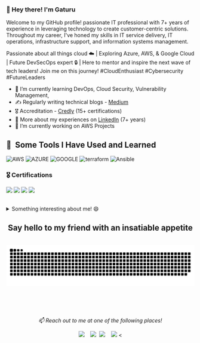 ### 👋 Hey there! I'm Gaturu

Welcome to my GitHub profile! passionate IT professional with 7+ years of experience in leveraging technology to create customer-centric solutions. Throughout my career, I've honed my skills in IT service delivery, IT operations, infrastructure support, and information systems management.

Passionate about all things cloud ☁️ | Exploring Azure, AWS, & Google Cloud | Future DevSecOps expert 🔒 | Here to mentor and inspire the next wave of tech leaders! Join me on this journey! #CloudEnthusiast #Cybersecurity #FutureLeaders

- 🌱 I’m currently learning DevOps, Cloud Security, Vulnerability Management, 
- ✍️ Regularly writing technical blogs - [Medium](https://medium.com/@gaturugaturu)    
- 🎖️ Accreditation - [Credly](https://www.credly.com/users/gaturu-gatueu/)    (15+ certifications)
- 📜️ More about my experiences on [LinkedIn](https://www.linkedin.com/in/duncangaturu/)    (7+ years)
- 🔭 I’m currently working on AWS Projects


<h2> 🚀 &nbsp;Some Tools I Have Used and Learned</h2>
<p align="left">
<img src="https://cdn.jsdelivr.net/gh/devicons/devicon@latest/icons/amazonwebservices/amazonwebservices-plain-wordmark.svg" alt="AWS" width="45" height="45"/>
<img src="https://cdn.jsdelivr.net/gh/devicons/devicon@latest/icons/azure/azure-original.svg" alt="AZURE" width="45" height="45"/>
<img src="https://cdn.jsdelivr.net/gh/devicons/devicon@latest/icons/googlecloud/googlecloud-original.svg" alt="GOOGLE" width="45" height="45"/>
<img src="https://cdn.jsdelivr.net/gh/devicons/devicon@latest/icons/terraform/terraform-original.svg" alt="terraform" width="45" height="45"/>
<img src="https://cdn.jsdelivr.net/gh/devicons/devicon@latest/icons/ansible/ansible-original.svg" alt="Ansible" width="45" height="45"/>
</p>

          


### 🎖️ Certifications

<a title="AWS Certified Cloud Practitioner" href="https://www.credly.com/badges/d842b026-6621-45f7-ba1b-ad76a850fea9/public_url"><img height="60" src="https://images.credly.com/size/680x680/images/00634f82-b07f-4bbd-a6bb-53de397fc3a6/image.png"></a>
<a title="Microsoft Certified: Azure AI Fundamentals" href="https://learn.microsoft.com/en-gb/users/gaturuduncan-2929/credentials/certification/azure-ai-fundamentals?source=docs"><img height="60" src="https://images.credly.com/size/680x680/images/4136ced8-75d5-4afb-8677-40b6236e2672/azure-ai-fundamentals-600x600.png"></a>
<a title="McKinsey Forward Program" href="https://www.credly.com/badges/3bae891d-7043-4bbc-bfc9-db570fd50cb1/public_url"><img height="60" src="https://images.credly.com/size/680x680/images/47a284dc-266a-4e74-bb5e-f41df1d6edcb/image.png"></a>
<a title="Google Data Analytics Professional Certificate" href="https://www.credly.com/badges/5953443f-14e0-4b63-a645-94dddfdea3d4/public_url"><img height="60" src="https://images.credly.com/size/680x680/images/d41de2b7-cbc2-47ec-bcf1-ebecbe83872f/GCC_badge_DA_1000x1000.png"></a>


<br/>

<div>
<details>
  <summary>Something interesting about me! 😄</summary>
   
  
  - No day without prayer 🙏
  - Probably developing something – it might work, it might not, but I'm always in the lab! 🛠️
  - Live and learn – I’m all about learning new things every day! 📚
  - Believe in self CI/CD – Continuous Improvements and Continuous Development 🌱
  - My mantra: “Withdraw into yourself, as far as you can. Associate with those who will make a better man of you. Welcome those whom you yourself can improve. The process is mutual; for men learn while they teach.”  🧘‍♂️
</div>

<div align="center">
  <h2>Say hello to my friend with an insatiable appetite </h2>
  <br>
  <img alt="snake eating my contributions" src="https://raw.githubusercontent.com/cyph3rryx/cyph3rryx/output/github-contribution-grid-snake-dark.svg" />
  
  <br/><br/><br/>
</div>

<p align="center">
  <i>📫 Reach out to me at one of the following places!</i>

  <p align="center">
    <a title="LinkedIn" href="https://www.linkedin.com/in/duncangaturu" alt="Linkedin"><img height="40" src="https://www.vectorlogo.zone/logos/linkedin/linkedin-icon.svg"></a>&nbsp; 
   &nbsp; 
    <a title="Medium" href="https://medium.com/@gaturugaturu" alt="Medium"><img height="40" src="https://www.vectorlogo.zone/logos/medium/medium-icon.svg"></a>&nbsp; 
    <a title="GitHub" href="https://github.com/Gaturu" alt="GitHub"><img height="40" src="https://www.vectorlogo.zone/logos/github/github-icon.svg"></a>&nbsp; 
    </a>&nbsp; 
    <a title="Microsoft" href="https://docs.microsoft.com/en-us/users/GaturuDuncan-2929" alt="Microsoft"><img height="40" src="https://www.vectorlogo.zone/logos/microsoft/microsoft-icon.svg"></a>
    < 
  </p>  
</p>
